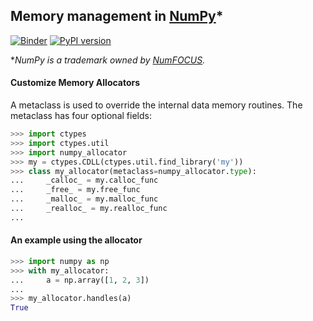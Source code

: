 ## Memory management in [NumPy](https://numpy.org)*

[![Binder](https://mybinder.org/badge_logo.svg)](https://gesis.mybinder.org/v2/gh/inaccel/numpy-allocator/master?labpath=NumPy-Allocator.ipynb)
[![PyPI version](https://badge.fury.io/py/numpy-allocator.svg)](https://badge.fury.io/py/numpy-allocator)

**NumPy is a trademark owned by [NumFOCUS](https://numfocus.org).*

#### Customize Memory Allocators

Α metaclass is used to override the internal data memory routines. The metaclass has four optional fields:

```python
>>> import ctypes
>>> import ctypes.util
>>> import numpy_allocator
>>> my = ctypes.CDLL(ctypes.util.find_library('my'))
>>> class my_allocator(metaclass=numpy_allocator.type):
...     _calloc_ = my.calloc_func
...     _free_ = my.free_func
...     _malloc_ = my.malloc_func
...     _realloc_ = my.realloc_func
...
```

#### An example using the allocator

```python
>>> import numpy as np
>>> with my_allocator:
...     a = np.array([1, 2, 3])
...
>>> my_allocator.handles(a)
True
```
